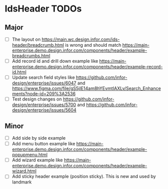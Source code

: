 # IdsHeader TODOs

## Major

- [ ] The layout on https://main.wc.design.infor.com/ids-header/breadcrumb.html is wrong and should match https://main-enterprise.demo.design.infor.com/components/header/example-breadcrumbs.html
- [ ] Add record id and drill down example like https://main-enterprise.demo.design.infor.com/components/header/example-record-id.html
- [ ] Update search field styles like https://github.com/infor-design/enterprise/issues/6047
  and https://www.figma.com/file/gS5jIE14am8hYEvmtIAXLv/Search_Enhancements?node-id=209%3A2536
- [ ] Test design changes on https://github.com/infor-design/enterprise/issues/5700 and https://github.com/infor-design/enterprise/issues/5604

## Minor

- [ ] Add side by side example
- [ ] Add menu button example like https://main-enterprise.demo.design.infor.com/components/header/example-popupmenu.html
- [ ] Add wizard example like https://main-enterprise.demo.design.infor.com/components/header/example-wizard.html
- [ ] Add sticky header example (position sticky). This is new and used by landmark
